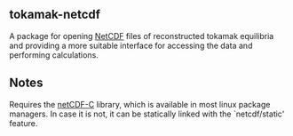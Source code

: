 ## tokamak-netcdf

A package for opening [NetCDF](https://www.unidata.ucar.edu/software/netcdf/) files of reconstructed tokamak equilibria and providing a more suitable interface for accessing the data and performing calculations.

## Notes

Requires the [netCDF-C](https://github.com/Unidata/netcdf-c) library, which is available in most linux package managers. In case it is not, it can be statically linked with the `netcdf/static' feature.